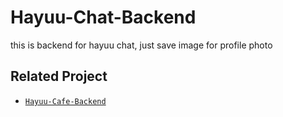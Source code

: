 # Hayuu-Chat-Backend

this is backend for hayuu chat, just save image for profile photo

## Related Project
* [`Hayuu-Cafe-Backend`](https://github.com/misrudin/ReactNative-Chat-Maps.git)
